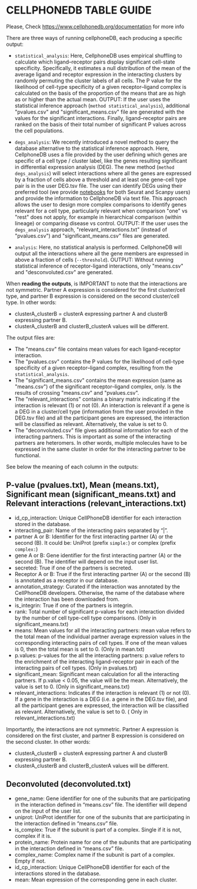 CELLPHONEDB TABLE GUIDE
============================================
Please, Check https://www.cellphonedb.org/documentation for more info

There are three ways of running cellphoneDB, each producing a specific output:

- `statistical_analysis`: Here, CellphoneDB uses empirical shuffling to calculate which ligand–receptor pairs display significant cell-state specificity. Specifically, it estimates a null distribution of the mean of the average ligand and receptor expression in the interacting clusters by randomly permuting the cluster labels of all cells. The P value for the likelihood of cell-type specificity of a given receptor–ligand complex is calculated on the basis of the proportion of the means that are as high as or higher than the actual mean. OUTPUT: If the user uses the statistical inference approach (`method statistical_analysis`), additional "pvalues.csv" and "significant_means.csv" file are generated with the values for the significant interactions. Finally, ligand–receptor pairs are ranked on the basis of their total number of significant P values across the cell populations. 

- `degs_analysis`: We recently introduced a novel method to query the database alternative to the statistical inference approach. Here, CellphoneDB uses a file provided by the user defining which genes are specific of a cell type / cluster label, like the genes resulting significant in differential expression analysis (DEG). The new method (`method degs_analysis`) will select interactions where all the genes are expressed by a fraction of cells above a threshold and at least one gene-cell type pair is in the user DEG.tsv file. The user can identify DEGs using their preferred tool (we provide [notebooks](https://github.com/ventolab/CellphoneDB/tree/master/notebooks) for both Seurat and Scanpy users) and provide the information to CellphoneDB via text file. This approach allows the user to design more complex comparisons to identify genes relevant for a cell type, particularly relevant when comparison "one" vs "rest" does not apply, for example in hierarchical comparison (within lineage) or comparing disease vs control. OUTPUT: If the user uses the `degs_analysis` approach, "relevant_interactions.txt" (instead of  "pvalues.csv") and "significant_means.csv" files are generated.  

- `analysis`: Here, no statistical analysis is performed. CellphoneDB will output all the interactions where all the gene members are expressed in above a fraction of cells (`--threshold`). OUTPUT: Without running statistical inference of receptor-ligand interactions, only "means.csv" and "desconvoluted.csv" are generated. 


When __reading the outputs__, is IMPORTANT to note that the interactions are not symmetric. Partner A expression is considered for the first cluster/cell type, and partner B expression is considered on the second cluster/cell type. In other words:
* clusterA_clusterB = clusterA expressing partner A and clusterB expressing partner B.
* clusterA_clusterB and clusterB_clusterA  values will be different.


The output files are: 
- The "means.csv" file contains mean values for each ligand-receptor interaction. 
- The "pvalues.csv" contains the P values for the likelihood of cell-type specificity of a given receptor–ligand complex, resulting from the `statistical_analysis`. 
- The "significant_means.csv" contains the mean expression (same as "means.csv") of the significant receptor–ligand complex, only. Is the results of crossing "means.csv" and "pvalues.csv".
- The "relevant_interactions" contains a binary matrix indicating if the interaction is relevant (1) or not (0). An interaction is relevant if a gene is a DEG in a cluster/cell type (information from the user provided in the DEG.tsv file) and all the participant genes are expressed, the interaction will be classified as relevant. Alternatively, the value is set to 0.
- The "deconvoluted.csv" file gives additional information for each of the interacting partners. This is important as some of the interacting partners are heteromers. In other words, multiple molecules have to be expressed in the same cluster in order for the interacting partner to be functional. 


See below the meaning of each column in the outputs:


P-value (pvalues.txt), Mean (means.txt), Significant mean (significant_means.txt) and Relevant interactions (relevant_interactions.txt)
---------------------
* id_cp_interaction: Unique CellPhoneDB identifier for each interaction stored in the database.
* interacting_pair: Name of the interacting pairs separated by “|”.
* partner A or B: Identifier for the first interacting partner (A) or the second (B). It could be: UniProt (prefix `simple:`) or complex (prefix `complex:`)
* gene A or B: Gene identifier for the first interacting partner (A) or the second (B). The identifier will depend on the input user list.
* secreted: True if one of the partners is secreted.
* Receptor A or B: True if the first interacting partner (A) or the second (B) is annotated as a receptor in our database.
* annotation_strategy: Curated if the interaction was annotated by the CellPhoneDB developers. Otherwise, the name of the database where the interaction has been downloaded from.
* is_integrin: True if one of the partners is integrin.
* rank: Total number of significant p-values for each interaction divided by the number of cell type-cell type comparisons. (Only in significant_means.txt)
* means: Mean values for all the interacting partners: mean value refers to the total mean of the individual partner average expression values in the corresponding interacting pairs of cell types. If one of the mean values is 0, then the total mean is set to 0. (Only in mean.txt)
* p.values: p-values for the all the interacting partners: p.value refers to the enrichment of the interacting ligand-receptor pair in each of the interacting pairs of cell types. (Only in pvalues.txt)
* significant_mean: Significant mean calculation for all the interacting partners. If p.value < 0.05, the value will be the mean. Alternatively, the value is set to 0. (Only in significant_means.txt)
* relevant_interactions: Indicates if the interaction is relevant (1) or not (0). If a gene in the interaction is a DEG (i.e. a gene in the DEG.tsv file), and all the participant genes are expressed, the interaction will be classified as relevant. Alternatively, the value is set to 0. ( Only in relevant_interactions.txt)

Importantly, the interactions are not symmetric. Partner A expression is considered on the first cluster, and partner B expression is considered on the second cluster. In other words:
* clusterA_clusterB = clusterA expressing partner A and clusterB expressing partner B.
* clusterA_clusterB and clusterB_clusterA  values will be different.


Deconvoluted (deconvoluted.txt)
-------------------------------
* gene_name: Gene identifier for one of the subunits that are participating in the interaction defined in “means.csv” file. The identifier will depend on the input of the user list.
* uniprot: UniProt identifier for one of the subunits that are participating in the interaction defined in “means.csv” file.
* is_complex: True if the subunit is part of a complex. Single if it is not, complex if it is.
* protein_name: Protein name for one of the subunits that are participating in the interaction defined in “means.csv” file.
* complex_name: Complex name if the subunit is part of a complex. Empty if not.
* id_cp_interaction: Unique CellPhoneDB identifier for each of the interactions stored in the database.
* mean: Mean expression of the corresponding gene in each cluster.
